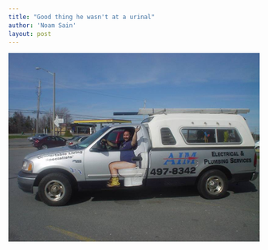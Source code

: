 ```yaml
---
title: "Good thing he wasn't at a urinal"
author: 'Noam Sain'
layout: post
---
```


![Toilet truck](/assets/2013/2013-04-20100507.jpg "Toilet truck")
